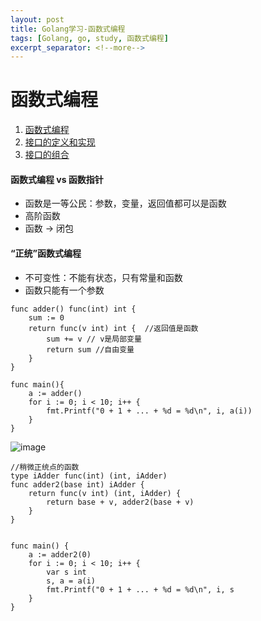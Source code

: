 ```yaml
---
layout: post
title: Golang学习-函数式编程
tags: [Golang, go, study, 函数式编程]
excerpt_separator: <!--more-->
---
```


# 函数式编程  

1. <a href="#function">函数式编程</a>   
2. <a href="#interface">接口的定义和实现</a>   
3. <a href="#group">接口的组合</a>  
<!--more-->


#### 函数式编程 vs 函数指针  
* 函数是一等公民：参数，变量，返回值都可以是函数  
* 高阶函数  
* 函数 -> 闭包  

#### “正统”函数式编程  
* 不可变性：不能有状态，只有常量和函数  
* 函数只能有一个参数  




```
func adder() func(int) int {
    sum := 0
    return func(v int) int {  //返回值是函数
        sum += v // v是局部变量 
        return sum //自由变量
    }
}

func main(){
    a := adder()
    for i := 0; i < 10; i++ {
        fmt.Printf("0 + 1 + ... + %d = %d\n", i, a(i))
    }
}
```

![image](https://note.youdao.com/yws/public/resource/68476ab21b10d5b5380798cafacd6ba8/xmlnote/8E5860B705204C0FA47A72AB09856D27/10256)  



```
//稍微正统点的函数
type iAdder func(int) (int, iAdder)
func adder2(base int) iAdder {
    return func(v int) (int, iAdder) {
        return base + v, adder2(base + v)
    }
}


func main() {
    a := adder2(0)
    for i := 0; i < 10; i++ {
        var s int 
        s, a = a(i)
        fmt.Printf("0 + 1 + ... + %d = %d\n", i, s
    }
}

```


